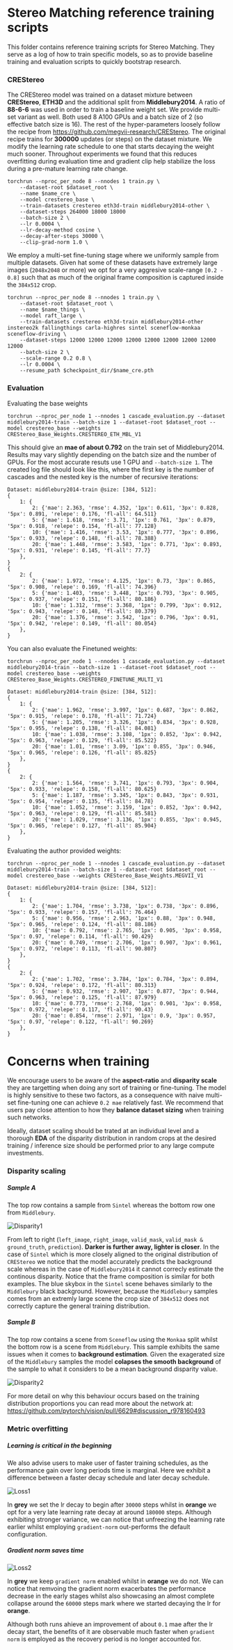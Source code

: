 # Stereo Matching reference training scripts

This folder contains reference training scripts for Stereo Matching.
They serve as a log of how to train specific models, so as to provide baseline
training and evaluation scripts to quickly bootstrap research. 


### CREStereo

The CREStereo model was trained on a dataset mixture between **CREStereo**, **ETH3D** and the additional split from **Middlebury2014**.
A ratio of **88-6-6** was used in order to train a baseline weight set. We provide multi-set variant as well.
Both used 8 A100 GPUs and a batch size of 2 (so effective batch size is 16). The
rest of the hyper-parameters loosely follow the recipe from https://github.com/megvii-research/CREStereo.
The original recipe trains for **300000** updates (or steps) on the dataset mixture. We modify the learning rate
schedule to one that starts decaying the weight much sooner. Throughout experiments we found that this reduces overfitting
during evaluation time and gradient clip help stabilize the loss during a pre-mature learning rate change.

```
torchrun --nproc_per_node 8 --nnodes 1 train.py \
    --dataset-root $dataset_root \
    --name $name_cre \
    --model crestereo_base \
    --train-datasets crestereo eth3d-train middlebury2014-other \
    --dataset-steps 264000 18000 18000
    --batch-size 2 \
    --lr 0.0004 \
    --lr-decay-method cosine \
    --decay-after-steps 30000 \
    --clip-grad-norm 1.0 \
```

We employ a multi-set fine-tuning stage where we uniformly sample from multiple datasets. Given hat some of these datasets have extremely large images (``2048x2048`` or more) we opt for a very aggresive scale-range ``[0.2 - 0.8]`` such that as much of the original frame composition is captured inside the ``384x512`` crop.

```
torchrun --nproc_per_node 8 --nnodes 1 train.py \
    --dataset-root $dataset_root \
    --name $name_things \
    --model raft_large \
    --train-datasets crestereo eth3d-train middlebury2014-other instereo2k fallingthings carla-highres sintel sceneflow-monkaa sceneflow-driving \
    --dataset-steps 12000 12000 12000 12000 12000 12000 12000 12000 12000
    --batch-size 2 \
    --scale-range 0.2 0.8 \
    --lr 0.0004 \
    --resume_path $checkpoint_dir/$name_cre.pth
```


### Evaluation

Evaluating the base weights

```
torchrun --nproc_per_node 1 --nnodes 1 cascade_evaluation.py --dataset middlebury2014-train --batch-size 1 --dataset-root $dataset_root --model crestereo_base --weights CREStereo_Base_Weights.CRESTEREO_ETH_MBL_V1
```

This should give an **mae of about 0.792** on the train set of Middlebury2014. Results may vary slightly depending on the batch size and the number of GPUs. For the most accurate resuts use 1 GPU and `--batch-size 1`. The created log file should look like this, where the first key is the number of cascades and the nested key is the number of recursive iterations:

```
Dataset: middlebury2014-train @size: [384, 512]:
{
	1: {
		2: {'mae': 2.363, 'rmse': 4.352, '1px': 0.611, '3px': 0.828, '5px': 0.891, 'relepe': 0.176, 'fl-all': 64.511}
		5: {'mae': 1.618, 'rmse': 3.71, '1px': 0.761, '3px': 0.879, '5px': 0.918, 'relepe': 0.154, 'fl-all': 77.128}
		10: {'mae': 1.416, 'rmse': 3.53, '1px': 0.777, '3px': 0.896, '5px': 0.933, 'relepe': 0.148, 'fl-all': 78.388}
		20: {'mae': 1.448, 'rmse': 3.583, '1px': 0.771, '3px': 0.893, '5px': 0.931, 'relepe': 0.145, 'fl-all': 77.7}
	},
}
{
	2: {
		2: {'mae': 1.972, 'rmse': 4.125, '1px': 0.73, '3px': 0.865, '5px': 0.908, 'relepe': 0.169, 'fl-all': 74.396}
		5: {'mae': 1.403, 'rmse': 3.448, '1px': 0.793, '3px': 0.905, '5px': 0.937, 'relepe': 0.151, 'fl-all': 80.186}
		10: {'mae': 1.312, 'rmse': 3.368, '1px': 0.799, '3px': 0.912, '5px': 0.943, 'relepe': 0.148, 'fl-all': 80.379}
		20: {'mae': 1.376, 'rmse': 3.542, '1px': 0.796, '3px': 0.91, '5px': 0.942, 'relepe': 0.149, 'fl-all': 80.054}
	},
}
```

You can also evaluate the Finetuned weights:

```
torchrun --nproc_per_node 1 --nnodes 1 cascade_evaluation.py --dataset middlebury2014-train --batch-size 1 --dataset-root $dataset_root --model crestereo_base --weights CREStereo_Base_Weights.CRESTEREO_FINETUNE_MULTI_V1
```

```
Dataset: middlebury2014-train @size: [384, 512]:
{
	1: {
		2: {'mae': 1.962, 'rmse': 3.997, '1px': 0.687, '3px': 0.862, '5px': 0.915, 'relepe': 0.178, 'fl-all': 71.724}
		5: {'mae': 1.205, 'rmse': 3.326, '1px': 0.834, '3px': 0.928, '5px': 0.955, 'relepe': 0.138, 'fl-all': 84.081}
		10: {'mae': 1.038, 'rmse': 3.108, '1px': 0.852, '3px': 0.942, '5px': 0.963, 'relepe': 0.129, 'fl-all': 85.522}
		20: {'mae': 1.01, 'rmse': 3.09, '1px': 0.855, '3px': 0.946, '5px': 0.965, 'relepe': 0.126, 'fl-all': 85.825}
	},
}
{
	2: {
		2: {'mae': 1.564, 'rmse': 3.741, '1px': 0.793, '3px': 0.904, '5px': 0.933, 'relepe': 0.158, 'fl-all': 80.625}
		5: {'mae': 1.187, 'rmse': 3.345, '1px': 0.843, '3px': 0.931, '5px': 0.954, 'relepe': 0.135, 'fl-all': 84.78}
		10: {'mae': 1.052, 'rmse': 3.159, '1px': 0.852, '3px': 0.942, '5px': 0.963, 'relepe': 0.129, 'fl-all': 85.581}
		20: {'mae': 1.029, 'rmse': 3.136, '1px': 0.855, '3px': 0.945, '5px': 0.965, 'relepe': 0.127, 'fl-all': 85.904}
	},
}
```

Evaluating the author provided weights:

```
torchrun --nproc_per_node 1 --nnodes 1 cascade_evaluation.py --dataset middlebury2014-train --batch-size 1 --dataset-root $dataset_root --model crestereo_base --weights CREStereo_Base_Weights.MEGVII_V1
```

```
Dataset: middlebury2014-train @size: [384, 512]:
{
	1: {
		2: {'mae': 1.704, 'rmse': 3.738, '1px': 0.738, '3px': 0.896, '5px': 0.933, 'relepe': 0.157, 'fl-all': 76.464}
		5: {'mae': 0.956, 'rmse': 2.963, '1px': 0.88, '3px': 0.948, '5px': 0.965, 'relepe': 0.124, 'fl-all': 88.186}
		10: {'mae': 0.792, 'rmse': 2.765, '1px': 0.905, '3px': 0.958, '5px': 0.97, 'relepe': 0.114, 'fl-all': 90.429}
		20: {'mae': 0.749, 'rmse': 2.706, '1px': 0.907, '3px': 0.961, '5px': 0.972, 'relepe': 0.113, 'fl-all': 90.807}
	},
}
{
	2: {
		2: {'mae': 1.702, 'rmse': 3.784, '1px': 0.784, '3px': 0.894, '5px': 0.924, 'relepe': 0.172, 'fl-all': 80.313}
		5: {'mae': 0.932, 'rmse': 2.907, '1px': 0.877, '3px': 0.944, '5px': 0.963, 'relepe': 0.125, 'fl-all': 87.979}
		10: {'mae': 0.773, 'rmse': 2.768, '1px': 0.901, '3px': 0.958, '5px': 0.972, 'relepe': 0.117, 'fl-all': 90.43}
		20: {'mae': 0.854, 'rmse': 2.971, '1px': 0.9, '3px': 0.957, '5px': 0.97, 'relepe': 0.122, 'fl-all': 90.269}
	},
}
```

# Concerns when training

We encourage users to be aware of the **aspect-ratio** and **disparity scale** they are targetting when doing any sort of training or fine-tuning. The model is highly sensitive to these two factors, as a consequence with naive multi-set fine-tuning one can achieve `0.2 mae` relatively fast. We recommend that users pay close attention to how they **balance dataset sizing** when training such networks.

 Ideally, dataset scaling should be trated at an individual level and a thorough **EDA** of the disparity distribution in random crops at the desired training / inference size should be performed prior to any large compute investments.

### Disparity scaling

##### Sample A
 The top row contains a sample from `Sintel` whereas the bottom row one from `Middlebury`.

![Disparity1](assets/Disparity%20domain%20drift.jpg)

From left to right (`left_image`, `right_image`, `valid_mask`, `valid_mask & ground_truth`, `prediction`). **Darker is further away, lighter is closer**. In the case of `Sintel` which is more closely aligned to the original distribution of `CREStereo` we notice that the model accurately predicts the background scale whereas in the case of `Middlebury2014` it cannot correcly estimate the continous disparity. Notice that the frame composition is similar for both examples. The blue skybox in the `Sintel` scene behaves similarly to the `Middlebury` black background. However, because the `Middlebury` samples comes from an extremly large scene the crop size of `384x512` does not correctly capture the general training distribution.




##### Sample B

The top row contains a scene from `Sceneflow` using the `Monkaa` split whilst the bottom row is a scene from `Middlebury`. This sample exhibits the same issues when it comes to **background estimation**. Given the exagerated size of the `Middlebury` samples the model **colapses the smooth background** of the sample to what it considers to be a mean background disparity value. 

![Disparity2](assets/Disparity%20background%20mode%20collapse.jpg)


For more detail on why this behaviour occurs based on the training distribution proportions you can read more about the network at: https://github.com/pytorch/vision/pull/6629#discussion_r978160493


### Metric overfitting

##### Learning is critical in the beginning

We also advise users to make user of faster training schedules, as the performance gain over long periods time is marginal. Here we exhibit a difference between a faster decay schedule and later decay schedule.

![Loss1](assets/Loss.jpg)

In **grey** we set the lr decay to begin after `30000` steps whilst in **orange** we opt for a very late learning rate decay at around `180000` steps. Although exhibiting stronger variance, we can notice that unfreezing the learning rate earlier whilst employing `gradient-norm` out-performs the default configuration. 

##### Gradient norm saves time

![Loss2](assets/Gradient%20Norm%20Removal.jpg)

In **grey** we keep ``gradient norm`` enabled whilst in **orange** we do not. We can notice that remvoing the gradient norm exacerbates the performance decrease in the early stages whilst also showcasing an almost complete collapse around the `60000` steps mark where we started decaying the lr for **orange**.

Although both runs ahieve an improvement of about ``0.1`` mae after the lr decay start, the benefits of it are observable much faster when ``gradient norm`` is employed as the recovery period is no longer accounted for.
